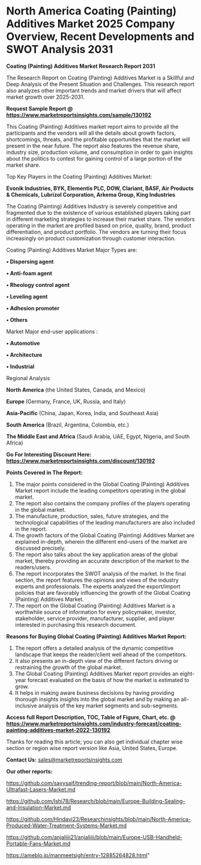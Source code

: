 # North America Coating (Painting) Additives Market 2025 Company Overview, Recent Developments and SWOT Analysis 2031

<strong>Coating (Painting) Additives Market Research Report 2031</strong>

The Research Report on Coating (Painting) Additives Market is a Skillful and Deep Analysis of the Present Situation and Challenges. This research report also analyzes other important trends and market drivers that will affect market growth over 2025-2031.

<strong>Request Sample Report @ <a href=https://www.marketreportsinsights.com/sample/130192>https://www.marketreportsinsights.com/sample/130192</a></strong>

This Coating (Painting) Additives market report aims to provide all the participants and the vendors will all the details about growth factors, shortcomings, threats, and the profitable opportunities that the market will present in the near future. The report also features the revenue share, industry size, production volume, and consumption in order to gain insights about the politics to contest for gaining control of a large portion of the market share.

Top Key Players in the Coating (Painting) Additives Market:

<strong>Evonik Industries, BYK, Elementis PLC, DOW, Clariant, BASF, Air Products & Chemicals, Lubrizol Corporation, Arkema Group, King Industries</strong>

The Coating (Painting) Additives Industry is severely competitive and fragmented due to the existence of various established players taking part in different marketing strategies to increase their market share. The vendors operating in the market are profiled based on price, quality, brand, product differentiation, and product portfolio. The vendors are turning their focus increasingly on product customization through customer interaction.

Coating (Painting) Additives Market Major Types are:

<strong>• Dispersing agent

• Anti-foam agent

• Rheology control agent

• Leveling agent

• Adhesion promoter

• Others</strong>

Market Major end-user applications :

<strong>• Automotive

• Architecture

• Industrial</strong>

Regional Analysis

</u><strong><b>North America</b></strong> (the United States, Canada, and Mexico)

<strong><b>Europe </b></strong>(Germany, France, UK, Russia, and Italy)

<strong><b>Asia-Pacific</b></strong> (China, Japan, Korea, India, and Southeast Asia)

<strong><b>South America</b></strong> (Brazil, Argentina, Colombia, etc.)

<strong><b>The Middle East and Africa</b></strong> (Saudi Arabia, UAE, Egypt, Nigeria, and South Africa)

<strong>Go For Interesting Discount Here: <a href=https://www.marketreportsinsights.com/discount/130192>https://www.marketreportsinsights.com/discount/130192</a></strong>

<strong>Points Covered in The Report:</strong>
<ol>
  <li>The major points considered in the Global Coating (Painting) Additives Market report include the leading competitors operating in the global market.</li>
  <li>The report also contains the company profiles of the players operating in the global market.</li>
  <li>The manufacture, production, sales, future strategies, and the technological capabilities of the leading manufacturers are also included in the report.</li>
  <li>The growth factors of the Global Coating (Painting) Additives Market are explained in-depth, wherein the different end-users of the market are discussed precisely.</li>
  <li>The report also talks about the key application areas of the global market, thereby providing an accurate description of the market to the readers/users.</li>
  <li>The report incorporates the SWOT analysis of the market. In the final section, the report features the opinions and views of the industry experts and professionals. The experts analyzed the export/import policies that are favorably influencing the growth of the Global Coating (Painting) Additives Market.</li>
  <li>The report on the Global Coating (Painting) Additives Market is a worthwhile source of information for every policymaker, investor, stakeholder, service provider, manufacturer, supplier, and player interested in purchasing this research document.</li>
</ol>
<strong>Reasons for Buying Global Coating (Painting) Additives Market Report:</strong>

<ol>
  <li>The report offers a detailed analysis of the dynamic competitive landscape that keeps the reader/client well ahead of the competitors.</li>
  <li>It also presents an in-depth view of the different factors driving or restraining the growth of the global market.</li>
  <li>The Global Coating (Painting) Additives Market report provides an eight-year forecast evaluated on the basis of how the market is estimated to grow.</li>
  <li>It helps in making aware business decisions by having providing thorough insights insights into the global market and by making an all-inclusive analysis of the key market segments and sub-segments.</li>
</ol>
<strong>Access full Report Description, TOC, Table of Figure, Chart, etc. @ <a href=https://www.marketreportsinsights.com/industry-forecast/coating-painting-additives-market-2022-130192>https://www.marketreportsinsights.com/industry-forecast/coating-painting-additives-market-2022-130192</a></strong>


Thanks for reading this article; you can also get individual chapter wise section or region wise report version like Asia, United States, Europe.

<strong>Contact Us:</strong>
sales@marketreportsinsights.com

<strong>Our other reports:</strong>

<a href=https://github.com/sayysaif/trending-report/blob/main/North-America-Ultrafast-Lasers-Market.md>https://github.com/sayysaif/trending-report/blob/main/North-America-Ultrafast-Lasers-Market.md</a>

<a href=https://github.com/Ishi78/Research/blob/main/Europe-Building-Sealing-and-Insulation-Market.md>https://github.com/Ishi78/Research/blob/main/Europe-Building-Sealing-and-Insulation-Market.md</a>

<a href=https://github.com/Hindavi23/Researchinsights/blob/main/North-America-Produced-Water-Treatment-Systems-Market.md>https://github.com/Hindavi23/Researchinsights/blob/main/North-America-Produced-Water-Treatment-Systems-Market.md</a>

<a href=https://github.com/anjaliiii21/anjaliiii/blob/main/Europe-USB-Handheld-Portable-Fans-Market.md>https://github.com/anjaliiii21/anjaliiii/blob/main/Europe-USB-Handheld-Portable-Fans-Market.md</a>

<a href=https://ameblo.jp/manmeetsigh/entry-12885264828.html>https://ameblo.jp/manmeetsigh/entry-12885264828.html</a>"
